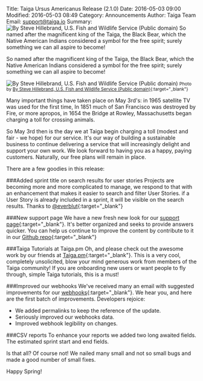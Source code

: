 Title: Taiga Ursus Americanus Release (2.1.0)
Date: 2016-05-03 09:00
Modified: 2016-05-03 08:49
Category: Announcements
Author: Taiga Team
Email: support@taiga.io
Summary: ![By Steve Hillebrand, U.S. Fish and Wildlife Service (Public domain)]({filename}/images/2016-05-03_changelog2100/ursus_americanus.jpg) So named after the magnificent king of the Taiga, the Black Bear, which the Native American Indians considered a symbol for the free spirit; surely something we can all aspire to become!

So named after the magnificent king of the Taiga, the Black Bear, which the Native American Indians considered a symbol for the free spirit; surely something we can all aspire to become!

![By Steve Hillebrand, U.S. Fish and Wildlife Service (Public domain)]({filename}/images/2016-05-03_changelog2100/ursus_americanus.jpg)
<small>Photo by [By Steve Hillebrand, U.S. Fish and Wildlife Service (Public domain)](https://commons.wikimedia.org/wiki/File%3AA_bear_in_the_bushes_ursus_americanus.jpg){:target="_blank"}</small>

Many important things have taken place on May 3rd's: in 1965 satellite TV was used for the first time, In 1851 much of San Francisco was destroyed by Fire, or more apropos, in 1654 the Bridge at Rowley, Massachusetts began charging a toll for crossing animals.

So May 3rd then is the day we at Taiga begin charging a toll (modest and fair - we hope) for our service. It's our way of building a sustainable business to continue delivering a service that will increasingly delight and support your own work. We look forward to having you as a happy, paying customers. Naturally, our free plans will remain in place.

There are a few goodies in this release:

###Added sprint title on search results for user stories
Projects are becoming more and more complicated to manage, we respond to that with an enhancement that makes it easier to search and filter User Stories. if a User Story is already included in a sprint, it will be visible on the search results. Thanks to [@everblut](https://github.com/everblut){:target="_blank"}

###New support page
We have a new fresh new look for our [support page](https://tree.taiga.io/support/){:target="_blank"}. It's better organized and seeks to provide answers quicker. You can help us continue to improve the content by contribute to it in our [Github repo](https://github.com/taigaio/taiga-support){:target="_blank"}

###Taiga Tutorials at Taiga.pm
Oh, and please check out the awesome work by our friends at [Taiga.pm](http://taiga.pm){:target="_blank"}. This is a very cool, completely unsolicited, blow your mind generous work from members of the Taiga community! If you are onboarding new users or want people to fly through, simple Taiga tutorials, this is a must!

###Improved our webhooks
We've received many an email with suggested improvements for our [webhooks](https://taigaio.github.io/taiga-doc/dist/#webhooks){:target="_blank"}. We hear you, and here are the first batch of improvements. Developers rejoice:

 - We added permalinks to keep the reference of the update.
 - Seriously improved our webhooks data.
 - Improved webhook legibility on changes.

###CSV reports
To enhance your reports we added two long awaited fields. The estimated sprint start and end fields.

Is that all? Of course not! We nailed many small and not so small bugs and made a good number of small fixes.

Happy Spring!
